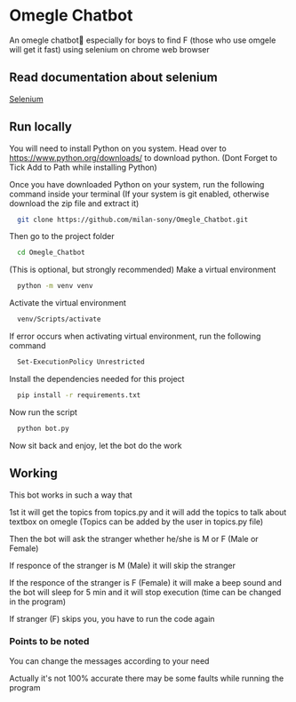 # Omegle Chatbot

An omegle chatbot🤖 especially for boys to find F (those who use omgele will get it fast) using selenium on chrome web browser

## Read documentation about selenium

<a href = "https://selenium-python.readthedocs.io/">Selenium</a>

## Run locally

You will need to install Python on  you system. Head over to https://www.python.org/downloads/ to download python.
(Dont Forget to Tick Add to Path while installing Python)

Once you have downloaded Python on your system, 
run the following command inside your terminal (If your system is git enabled, otherwise download the zip file and extract it)

```bash
  git clone https://github.com/milan-sony/Omegle_Chatbot.git
```

Then go to the project folder

```bash
  cd Omegle_Chatbot
```

(This is optional, but strongly recommended) Make a virtual environment

```bash
  python -m venv venv
```

Activate the virtual environment

```bash
  venv/Scripts/activate
```

If error occurs when activating virtual environment, run the following command

```bash
  Set-ExecutionPolicy Unrestricted
```

Install the dependencies needed for this project

```bash
  pip install -r requirements.txt
```

Now run the script

```bash
  python bot.py
```

Now sit back and enjoy, let the bot do the work



## Working

This bot works in such a way that

1st it will get the topics from topics.py and it will add the topics to talk about textbox on omegle (Topics can be added by the user in topics.py file)

Then the bot will ask the stranger whether he/she is M or F (Male or Female)

If responce of the stranger is M (Male) it will skip the stranger 

If the responce of the stranger is F (Female) it will make a beep sound and the bot will sleep for 5 min and it will stop execution (time can be changed in the program)

If stranger (F) skips you, you have to run the code again

### Points to be noted

You can change the messages according to your need

Actually it's not 100% accurate there may be some faults while running the program

